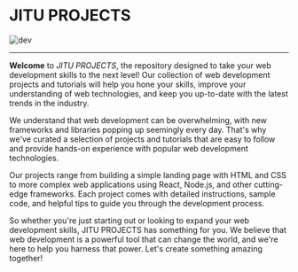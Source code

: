 # JITU PROJECTS

![dev](https://www.careerguide.com/career/wp-content/uploads/2021/06/giphy-3-1.gif)

--------------


**Welcome** to *JITU PROJECTS*, the repository designed to take your web development skills to the next level! Our collection of web development projects and tutorials will help you hone your skills, improve your understanding of web technologies, and keep you up-to-date with the latest trends in the industry.

We understand that web development can be overwhelming, with new frameworks and libraries popping up seemingly every day. That's why we've curated a selection of projects and tutorials that are easy to follow and provide hands-on experience with popular web development technologies.

Our projects range from building a simple landing page with HTML and CSS to more complex web applications using React, Node.js, and other cutting-edge frameworks. Each project comes with detailed instructions, sample code, and helpful tips to guide you through the development process.

So whether you're just starting out or looking to expand your web development skills, JITU PROJECTS has something for you. We believe that web development is a powerful tool that can change the world, and we're here to help you harness that power. Let's create something amazing together!
